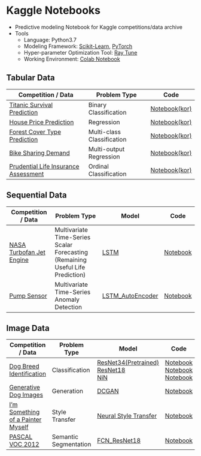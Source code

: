 # Kaggle Notebooks
- Predictive modeling Notebook for Kaggle competitions/data archive
- Tools
  - Language: Python3.7
  - Modeling Framework: [Scikit-Learn](https://scikit-learn.org/stable/), [PyTorch](https://pytorch.org/)
  - Hyper-parameter Optimization Tool: [Ray Tune](https://docs.ray.io/en/latest/tune/index.html)
  - Working Environment: [Colab Notebook](https://colab.research.google.com/)

## Tabular Data
| Competition / Data                                                                      | Problem Type               | Code                                                                                        |
|-------------------------------------------------------------------------------------|----------------------------|-------------------------------------------------------------------------------------------------------------|
| [Titanic Survival Prediction](https://www.kaggle.com/c/titanic)                                         | Binary Classification      | [Notebook(kor)](https://colab.research.google.com/drive/1okqZ7yFba9xVnke9Px3AapLunupCeMog?usp=sharing)      |
| [House Price Prediction](https://www.kaggle.com/c/house-prices-advanced-regression-techniques) | Regression                 | [Notebook(kor)](https://colab.research.google.com/drive/1n9XYmcvefp6rSD-rH7uZqfw3eVQ_cnxh?usp=sharing)  |
| [Forest Cover Type Prediction](https://www.kaggle.com/c/forest-cover-type-prediction)          | Multi-class Classification | [Notebook(kor)](https://colab.research.google.com/drive/1Kgd6OOrRE7rXrl62HTu4PHtAED2d2zWJ?usp=sharing)  |
| [Bike Sharing Demand](https://www.kaggle.com/c/bike-sharing-demand)                 | Multi-output Regression    | [Notebook(kor)](https://colab.research.google.com/drive/1FihAHMXlpPxLwlpa-B261IcY1zisMrEL?usp=sharing) |
| [Prudential Life Insurance Assessment](https://www.kaggle.com/c/prudential-life-insurance-assessment)                 | Ordinal Classification    | [Notebook(kor)](https://colab.research.google.com/drive/1WPxPqsUsWxgZcmeHRsXn-jYR6aJLdegO?usp=sharing) |

## Sequential Data
| Competition / Data                                                                                          | Problem Type        | Model  | Code |
|----------------------------------------------------------------------------------------------------------|-------------------| ----|------------------|
| [NASA Turbofan Jet Engine](https://www.kaggle.com/datasets/behrad3d/nasa-cmaps) | Multivariate Time-Series Scalar Forecasting <br> (Remaining Useful Life Prediction) | [LSTM](https://ieeexplore.ieee.org/document/7998311) | [Notebook](https://colab.research.google.com/drive/1BfLSPNT2reXh1M1KztdFwOa-JYURpDDl?usp=sharing)|
| [Pump Sensor](https://www.kaggle.com/datasets/nphantawee/pump-sensor-data)                            | Multivariate Time-Series Anomaly Detection       | [LSTM_AutoEncoder](https://arxiv.org/abs/1607.00148) |  [Notebook](https://colab.research.google.com/drive/1iOdhjbuNhE1nesQiY5ST6RCWlWao9MCz?usp=sharing)|

## Image Data
| Competition / Data                                                                                          | Problem Type     | Model      | Code |
|----------------------------------------------------------------------------------------------------------|-----------------------|-----|-------------|
| [Dog Breed Identification](https://www.kaggle.com/c/dog-breed-identification)                            | Classification        | [ResNet34(Pretrained)](https://www.cv-foundation.org/openaccess/content_cvpr_2016/papers/He_Deep_Residual_Learning_CVPR_2016_paper.pdf) <br> [ResNet18](https://www.cv-foundation.org/openaccess/content_cvpr_2016/papers/He_Deep_Residual_Learning_CVPR_2016_paper.pdf) <br> [NiN](https://arxiv.org/abs/1312.4400) | [Notebook](https://colab.research.google.com/drive/1iNMV8kik9ue6sy8DPgG73zT7wO_pQKtB?usp=sharing)  <br> [Notebook](https://colab.research.google.com/drive/1d1jMyWEWMVLBvOOvU5AAhD69V9_uSZDF?usp=sharing) <br> [Notebook](https://colab.research.google.com/drive/1X_MktEUblvBMyfZebMm88sEj0oQL3HEE?usp=sharing)|
| [Generative Dog Images](https://www.kaggle.com/competitions/generative-dog-images)                            | Generation        | [DCGAN](https://arxiv.org/abs/1511.06434) |  [Notebook](https://colab.research.google.com/drive/1wnSNIV6uiL7r4prkPxs-yDMyDzaG3R7J?usp=sharing)| 
| [I’m Something of a Painter Myself](https://www.kaggle.com/c/gan-getting-started)                        | Style Transfer        | [Neural Style Transfer](https://www.cv-foundation.org/openaccess/content_cvpr_2016/papers/Gatys_Image_Style_Transfer_CVPR_2016_paper.pdf) |  [Notebook](https://colab.research.google.com/drive/1FduBuKqs3ToSrnRekxcxUQfzkaHbJcBr?usp=sharing)|
| [PASCAL VOC 2012](https://www.kaggle.com/datasets/huanghanchina/pascal-voc-2012) | Semantic Segmentation | [FCN_ResNet18](https://ieeexplore.ieee.org/document/7298965) |  [Notebook](https://colab.research.google.com/drive/1C-o68TRZc8YThVyEWbLnEKn-G0_JgwK0?usp=sharing)|

